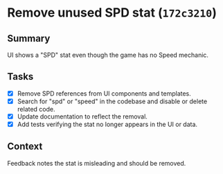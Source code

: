 # Remove unused SPD stat (`172c3210`)

## Summary
UI shows a "SPD" stat even though the game has no Speed mechanic.

## Tasks
- [x] Remove SPD references from UI components and templates.
- [x] Search for "spd" or "speed" in the codebase and disable or delete related code.
- [x] Update documentation to reflect the removal.
- [x] Add tests verifying the stat no longer appears in the UI or data.

## Context
Feedback notes the stat is misleading and should be removed.
